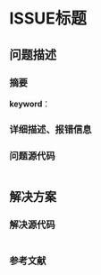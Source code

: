 # ISSUE标题

## 问题描述

### 摘要

**keyword**：

### 详细描述、报错信息

### 问题源代码

```JavaScript
```

## 解决方案

### 解决源代码

```JavaScript
```

### 参考文献
